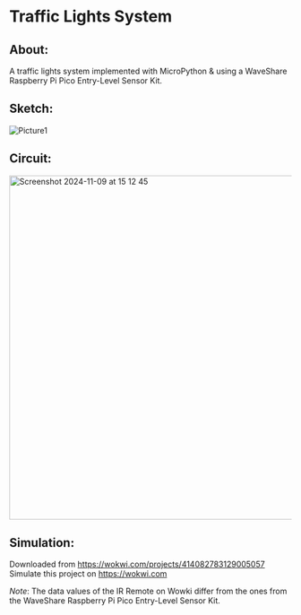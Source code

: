 # Traffic Lights System

## About:
A traffic lights system implemented with MicroPython &amp; using a WaveShare Raspberry Pi Pico Entry-Level Sensor Kit.

## Sketch:
![Picture1](https://github.com/Farahhkh/TrafficLightsSystem/assets/127206744/14128d5f-1134-40bb-911d-bcecda863139)

## Circuit:
<img width="614" alt="Screenshot 2024-11-09 at 15 12 45" src="https://github.com/user-attachments/assets/7f820f55-161c-451b-a0c5-8922d318f763">

## Simulation:
Downloaded from https://wokwi.com/projects/414082783129005057
Simulate this project on https://wokwi.com

_Note_: The data values of the IR Remote on Wowki differ from the ones from the WaveShare Raspberry Pi Pico Entry-Level Sensor Kit.
